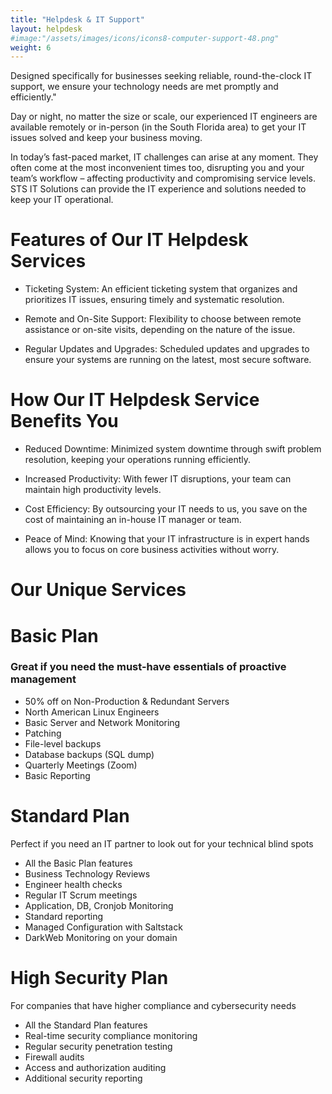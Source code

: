 ```yaml
---
title: "Helpdesk & IT Support"
layout: helpdesk
#image:"/assets/images/icons/icons8-computer-support-48.png"
weight: 6
---
```


Designed specifically for businesses seeking reliable, round-the-clock IT support, we ensure your technology needs are met promptly and efficiently."

Day or night, no matter the size or scale, our experienced IT engineers are available remotely or in-person (in the South Florida area) to get your IT issues solved and keep your business moving.

In today’s fast-paced market, IT challenges can arise at any moment. They often come at the most inconvenient times too, disrupting you and your team’s workflow – affecting productivity and compromising service levels. STS IT Solutions can provide the IT experience and solutions needed to keep your IT operational.
 
# Features of Our IT Helpdesk Services

* Ticketing System: An efficient ticketing system that organizes and prioritizes IT issues, ensuring timely and systematic resolution.

* Remote and On-Site Support: Flexibility to choose between remote assistance or on-site visits, depending on the nature of the issue.

* Regular Updates and Upgrades: Scheduled updates and upgrades to ensure your systems are running on the latest, most secure software.

# How Our IT Helpdesk Service Benefits You

* Reduced Downtime: Minimized system downtime through swift problem resolution, keeping your operations running efficiently.

* Increased Productivity: With fewer IT disruptions, your team can maintain high productivity levels.

* Cost Efficiency: By outsourcing your IT needs to us, you save on the cost of maintaining an in-house IT manager or team.

* Peace of Mind: Knowing that your IT infrastructure is in expert hands allows you to focus on core business activities without worry.

# Our Unique Services

# Basic Plan
### Great if you need the must-have essentials of proactive management

* 50% off on Non-Production & Redundant Servers
* North American Linux Engineers
* Basic Server and Network Monitoring
* Patching
* File-level backups
* Database backups (SQL dump)
* Quarterly Meetings (Zoom)
* Basic Reporting

# Standard Plan
Perfect if you need an IT partner to look out for your technical blind spots

* All the Basic Plan features
* Business Technology Reviews
* Engineer health checks
* Regular IT Scrum meetings
* Application, DB, Cronjob Monitoring
* Standard reporting
* Managed Configuration with Saltstack
* DarkWeb Monitoring on your domain
 

# High Security Plan
For companies that have higher compliance and cybersecurity needs

* All the Standard Plan features
* Real-time security compliance monitoring
* Regular security penetration testing
* Firewall audits
* Access and authorization auditing
* Additional security reporting

 